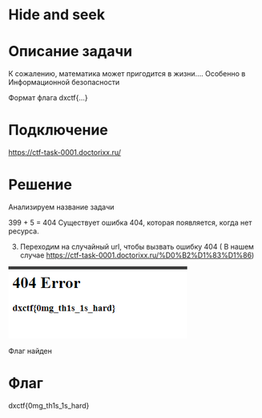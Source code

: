 # Hide and seek

# Описание задачи
К сожалению, математика может пригодится в жизни.... Особенно в Информационной безопасности 

Формат флага dxctf{...}

# Подключение
https://ctf-task-0001.doctorixx.ru/

# Решение

Анализируем название задачи

399 + 5 = 404
Существует ошибка 404, которая появляется, когда нет ресурса.

3. Переходим на случайный url, чтобы вызвать ошибку 404
   ( В нашем случае https://ctf-task-0001.doctorixx.ru/%D0%B2%D1%83%D1%86)

![img_3.png](images/img_3.png)

Флаг найден

# Флаг
	
dxctf{0mg_th1s_1s_hard}